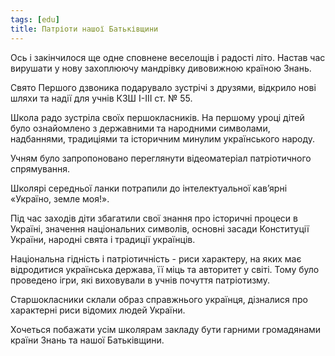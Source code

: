 ```yaml
---
tags: [edu]
title: Патріоти нашої Батьківщини
---
```


Ось і закінчилося ще одне сповнене веселощів і радості літо. Настав час вирушати у нову захоплюючу мандрівку дивовижною країною Знань.

Свято Першого дзвоника подарувало зустрічі з друзями, відкрило нові шляхи та надії для учнів КЗШ І-ІІІ ст. № 55.

Школа радо зустріла своїх першокласників. На першому уроці дітей було ознайомлено з державними та народними символами, надбаннями, традиціями та історичним минулим українського народу.

Учням було запропоновано переглянути відеоматеріал патріотичного спрямування.

Школярі середньої ланки потрапили до інтелектуальної кав’ярні «Україно, земле моя!».

Під час заходів діти збагатили свої знання про історичні процеси в Україні, значення національних символів, основні засади Конституції України, народні свята і традиції українців.

Національна гідність і патріотичність - риси характеру, на яких має відродитися українська держава, її міць та авторитет у світі. Тому було проведено ігри, які виховували в учнів почуття патріотизму.

Старшокласники склали образ справжнього українця, дізналися про характерні риси відомих людей України.

Хочеться побажати усім школярам закладу бути гарними громадянами країни Знань та нашої Батьківщини.

<slideshow id="72157673212071536"></slideshow>

